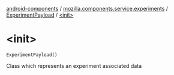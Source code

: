 [android-components](../../index.md) / [mozilla.components.service.experiments](../index.md) / [ExperimentPayload](index.md) / [&lt;init&gt;](./-init-.md)

# &lt;init&gt;

`ExperimentPayload()`

Class which represents an experiment associated data


